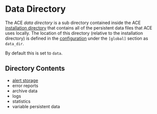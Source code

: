 # Data Directory

The ACE *data directory* is a sub directory contained inside the ACE [installation directory](saq_home.md) that contains all of the persistent data files that ACE uses locally. The location of this directory (relative to the installation directory) is defined in the [configuration](configuration.md) under the `[global]` section as `data_dir`.

By default this is set to `data`.

## Directory Contents

- [alert storage](alert_storage.md)
- error reports
- archive data
- logs
- statistics
- variable persistent data
